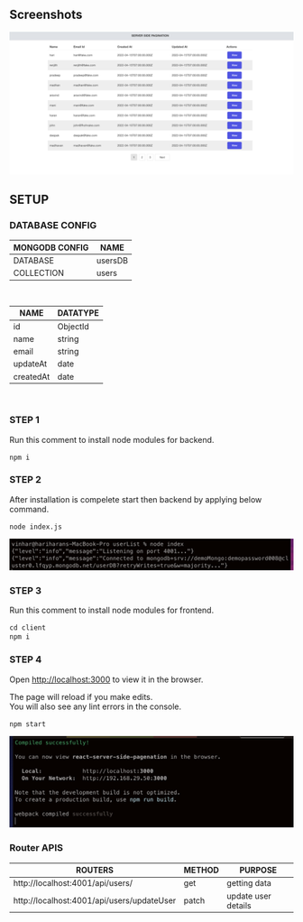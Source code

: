 ## Screenshots

![screenShots](/screenshots/home.png)

## SETUP

### DATABASE CONFIG

| MONGODB CONFIG | NAME     |
| ------------ | ---------- |
| DATABASE     | usersDB    |
| COLLECTION   | users      |

<br />

| NAME     | DATATYPE     |
| -------- | ------------ |
| id       | ObjectId     |
| name     | string       |
| email    | string       |
| updateAt | date         |
| createdAt| date         |

 <br />

### STEP 1

Run this comment to install node modules for backend.

```
npm i
```

### STEP 2

After installation is compelete start then backend by applying below command.

```
node index.js
```
![screenShots](/screenshots/backend.png)

### STEP 3

Run this comment to install node modules for frontend.

```
cd client
npm i
```

### STEP 4

Open [http://localhost:3000](http://localhost:3000) to view it in the browser.<br />

The page will reload if you make edits.<br />
You will also see any lint errors in the console.

```
npm start
```

![screenShots](/screenshots/frontend.png)

### Router APIS

| ROUTERS                                       | METHOD | PURPOSE              |
| ----------------------------------------------| ------ | ---------------------|
| http://localhost:4001/api/users/              | get    | getting data         |
| http://localhost:4001/api/users/updateUser    | patch  | update user details  |
